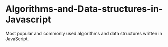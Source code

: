 # Algorithms-and-Data-structures-in-Javascript
Most popular and commonly used algorithms and data structures written in JavaScript. 
